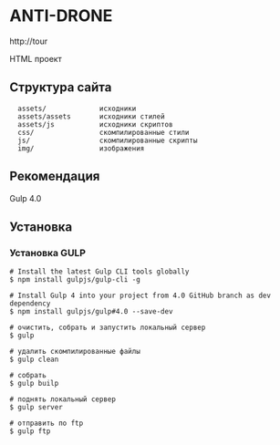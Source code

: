 ANTI-DRONE
=====================

http://tour

HTML проект


Структура сайта
-------------------

      assets/             исходники
      assets/assets       исходники стилей
      assets/js           исходники скриптов
      css/                скомпилированные стили
      js/                 скомпилированные скрипты
      img/                изображения


Рекомендация
------------

Gulp 4.0

Установка
------------

### Установка GULP


~~~
# Install the latest Gulp CLI tools globally
$ npm install gulpjs/gulp-cli -g

# Install Gulp 4 into your project from 4.0 GitHub branch as dev dependency
$ npm install gulpjs/gulp#4.0 --save-dev
~~~

~~~
# очистить, собрать и запустить локальный сервер
$ gulp
~~~
~~~
# удалить скомпилированные файлы
$ gulp clean
~~~
~~~
# собрать
$ gulp builp
~~~
~~~
# поднять локальный сервер
$ gulp server
~~~
~~~
# отправить по ftp
$ gulp ftp
~~~